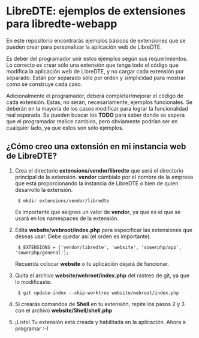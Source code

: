 LibreDTE: ejemplos de extensiones para libredte-webapp
======================================================

En este repositorio encontrarás ejemplos básicos de extensiones que se pueden
crear para personalizar la aplicación web de LibreDTE.

Es deber del programador unir estos ejemplos según sus requerimientos. Lo
correcto es crear sólo una extensión que tenga todo el código que modifica la
aplicación web de LibreDTE, y no cargar cada extensión por separado. Están por
separado sólo por orden y simplicidad para mostrar cómo se construye cada caso.

Adicionalmente el programador, deberá completar/mejorar el código de cada
extensión. Estas, no serán, necesariamente, ejemplos funcionales. Se deberán en
la mayoría de los casos modificar para lograr la funcionalidad real esperada.
Se pueden buscar los **TODO** para saber donde se espera que el programador
realice cambios, pero obviamente podrían ser en cualquier lado, ya que estos
son sólo ejemplos.

¿Cómo creo una extensión en mi instancia web de LibreDTE?
-----------------------------------------------------------------------------

1. Crea el directorio **extensions/vendor/libredte** que será el directorio
   principal de la extensión. **vendor** cámbialo por el nombre de la
   empresa que está proporcionando la instancia de LibreDTE o bien de quien
   desarrollo la extensión.

        $ mkdir extensions/vendor/libredte

    Es importante que asignes un valor de **vendor**, ya que es el que se usará
    en los namespaces de la extensión.

2. Edita **website/webroot/index.php** para especificar las extensiones que
   deseas usar. Debe quedar así (el orden es importante):

        $_EXTENSIONS = ['vendor/libredte', 'website', 'sowerphp/app', 'sowerphp/general'];

    Recuerda colocar **website** o tu aplicación dejará de funcionar.

3. Quita el archivo **website/webroot/index.php** del rastreo de git, ya que lo
   modificaste.

        $ git update-index --skip-worktree website/webroot/index.php

4. Si crearás comandos de **Shell** en tu extensión, repite los pasos 2 y 3 con
   el archivo **website/Shell/shell.php**

5. ¡Listo! Tu extensión está creada y habilitada en la aplicación. Ahora a programar :-)
